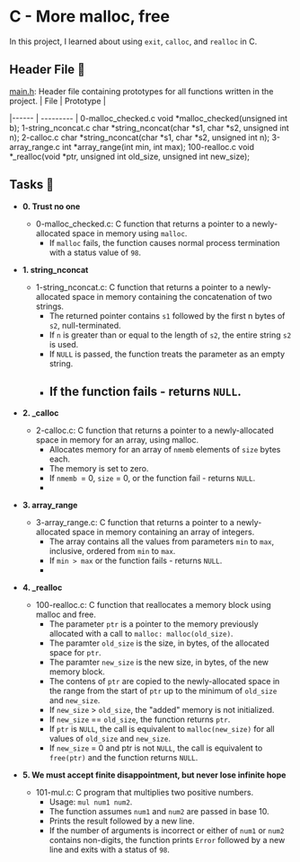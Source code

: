 # C - More malloc, free
In this project, I learned about using `exit`, `calloc`, and `realloc` in C.

## Header File 📁
[main.h](https://github.com/Preciousevumude/alx-low_level_programming/blob/main/0x0C-more_malloc_free/main.h): Header file containing prototypes for all functions written in the project.
| File  | Prototype |

|------ | --------- | 0-malloc_checked.c	void *malloc_checked(unsigned int b);
1-string_nconcat.c	char *string_nconcat(char *s1, char *s2, unsigned int n);
2-calloc.c	char *string_nconcat(char *s1, char *s2, unsigned int n);
3-array_range.c	int *array_range(int min, int max);
100-realloc.c	void *_realloc(void *ptr, unsigned int old_size, unsigned int new_size);
## Tasks 📃

- **0. Trust no one**

    - 0-malloc_checked.c: C function that returns a pointer to a newly-allocated space in memory using `malloc`.
        - If `malloc` fails, the function causes normal process termination with a status value of `98`.
        
- **1. string_nconcat**

   - 1-string_nconcat.c: C function that returns a pointer to a newly-allocated space in memory containing the concatenation of two strings.
       - The returned pointer contains `s1` followed by the first n bytes of `s2`, null-terminated.
       - If `n` is greater than or equal to the length of `s2`, the entire string `s2` is used.
       - If `NULL` is passed, the function treats the parameter as an empty string.
       - If the function fails - returns `NULL`.
          -
- **2. _calloc**

   - 2-calloc.c: C function that returns a pointer to a newly-allocated space in memory for an array, using malloc.
      - Allocates memory for an array of `nmemb` elements of `size` bytes each.
       - The memory is set to zero.
        - If `nmemb `= 0, `size` = 0, or the function fail - returns `NULL`.
        -
- **3. array_range**

  - 3-array_range.c: C function that returns a pointer to a newly-allocated space in memory containing an array of integers.
     - The array contains all the values from parameters `min` to `max`, inclusive, ordered from `min` to `max`.
      - If `min > max` or the function fails - returns `NULL`.
      -
- **4. _realloc**

  - 100-realloc.c: C function that reallocates a memory block using malloc and free.
     - The parameter `ptr` is a pointer to the memory previously allocated with a call to `malloc: malloc(old_size)`.
     - The paramter `old_size` is the size, in bytes, of the allocated space for `ptr`.
     - The paramter `new_size` is the new size, in bytes, of the new memory block.
     - The contens of `ptr` are copied to the newly-allocated space in the range from the start of `ptr` up to the minimum of `old_size` and `new_size`.
     - If `new_size` > `old_size`, the "added" memory is not initialized.
     - If `new_size` == `old_size`, the function returns `ptr`.
     - If `ptr` is `NULL`, the call is equivalent to `malloc(new_size)` for all values of `old_size` and `new_size`.
     - If `new_size` = 0 and ptr is not `NULL`, the call is equivalent to `free(ptr)` and the function returns `NULL`.
     
- **5. We must accept finite disappointment, but never lose infinite hope**

  - 101-mul.c: C program that multiplies two positive numbers.
     - Usage: `mul num1 num2`.
     - The function assumes `num1` and `num2` are passed in base 10.
     - Prints the result followed by a new line.
     - If the number of arguments is incorrect or either of `num1` or `num2` contains non-digits, the function prints `Error` followed by a new line and exits with a status of `98`.
